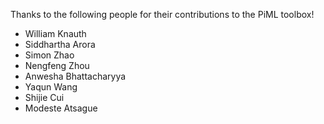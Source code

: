 Thanks to the following people for their contributions to the PiML toolbox!

- William Knauth
- Siddhartha Arora
- Simon Zhao
- Nengfeng Zhou
- Anwesha Bhattacharyya
- Yaqun Wang
- Shijie Cui
- Modeste Atsague
 
